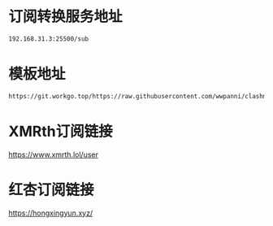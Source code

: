 # 订阅转换服务地址
```sh
192.168.31.3:25500/sub
```
# 模板地址
```sh
https://git.workgo.top/https://raw.githubusercontent.com/wwpanni/clashmuban/refs/heads/main/clash.ini
```
# XMRth订阅链接
https://www.xmrth.lol/user
# 红杏订阅链接
https://hongxingyun.xyz/
